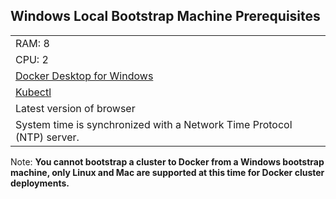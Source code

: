 ## Windows Local Bootstrap Machine Prerequisites

||
|:--- |
|RAM: 8 |
|CPU: 2|
|[Docker Desktop for Windows](https://docs.docker.com/desktop/windows/install/)|
|[Kubectl](https://kubernetes.io/docs/tasks/tools/install-kubectl-windows/) |
|Latest version of browser|
|System time is synchronized with a Network Time Protocol (NTP) server.|

Note: **You cannot bootstrap a cluster to Docker from a Windows bootstrap machine, only Linux and Mac are supported at this time for Docker cluster deployments.**